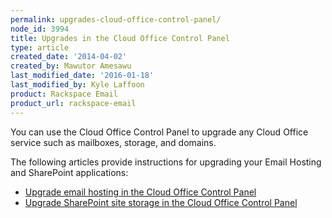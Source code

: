 ```yaml
---
permalink: upgrades-cloud-office-control-panel/
node_id: 3994
title: Upgrades in the Cloud Office Control Panel
type: article
created_date: '2014-04-02'
created_by: Mawutor Amesawu
last_modified_date: '2016-01-18'
last_modified_by: Kyle Laffoon
product: Rackspace Email
product_url: rackspace-email
---
```


You can use the Cloud Office Control Panel to upgrade any Cloud Office service such as mailboxes, storage, and domains.

The following articles provide instructions for upgrading your Email Hosting and SharePoint applications:

-   [Upgrade email hosting in the Cloud Office Control Panel](/how-to/upgrade-email-hosting-cloud-office-control-panel)
-   [Upgrade SharePoint site storage in the Cloud Office Control Panel](/how-to/upgrade-sharepoint-site-storage-cloud-office-control-panel)
